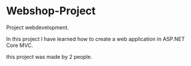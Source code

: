 # Webshop-Project
Project webdevelopment.

In this project I have learned how to create a web application in ASP.NET Core MVC.

this project was made by 2 people.
